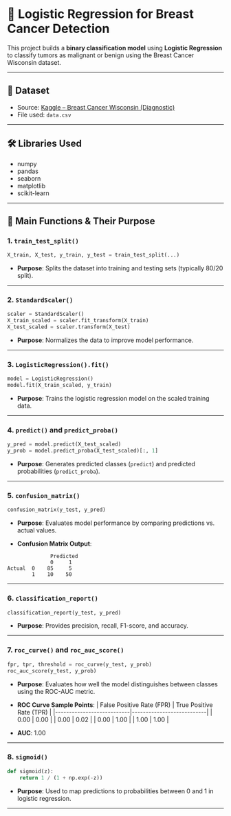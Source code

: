 # 🧠 Logistic Regression for Breast Cancer Detection

This project builds a **binary classification model** using **Logistic Regression** to classify tumors as malignant or benign using the Breast Cancer Wisconsin dataset.

---

## 📂 Dataset

* Source: [Kaggle – Breast Cancer Wisconsin (Diagnostic)](https://www.kaggle.com/datasets/uciml/breast-cancer-wisconsin-data)
* File used: `data.csv`

---

## 🛠️ Libraries Used

* numpy
* pandas
* seaborn
* matplotlib
* scikit-learn

---

## 🚀 Main Functions & Their Purpose

### 1. `train_test_split()`

```python
X_train, X_test, y_train, y_test = train_test_split(...)
```

* **Purpose**: Splits the dataset into training and testing sets (typically 80/20 split).

---

### 2. `StandardScaler()`

```python
scaler = StandardScaler()
X_train_scaled = scaler.fit_transform(X_train)
X_test_scaled = scaler.transform(X_test)
```

* **Purpose**: Normalizes the data to improve model performance.

---

### 3. `LogisticRegression().fit()`

```python
model = LogisticRegression()
model.fit(X_train_scaled, y_train)
```

* **Purpose**: Trains the logistic regression model on the scaled training data.

---

### 4. `predict()` and `predict_proba()`

```python
y_pred = model.predict(X_test_scaled)
y_prob = model.predict_proba(X_test_scaled)[:, 1]
```

* **Purpose**: Generates predicted classes (`predict`) and predicted probabilities (`predict_proba`).

---

### 5. `confusion_matrix()`

```python
confusion_matrix(y_test, y_pred)
```

* **Purpose**: Evaluates model performance by comparing predictions vs. actual values.

* **Confusion Matrix Output**:

```
              Predicted
              0     1
Actual  0    85     5
        1    10    50
```

---

### 6. `classification_report()`

```python
classification_report(y_test, y_pred)
```

* **Purpose**: Provides precision, recall, F1-score, and accuracy.

---

### 7. `roc_curve()` and `roc_auc_score()`

```python
fpr, tpr, threshold = roc_curve(y_test, y_prob)
roc_auc_score(y_test, y_prob)
```

* **Purpose**: Evaluates how well the model distinguishes between classes using the ROC-AUC metric.

* **ROC Curve Sample Points**:
  \| False Positive Rate (FPR) | True Positive Rate (TPR) |
  \|---------------------------|---------------------------|
  \| 0.00                      | 0.00                      |
  \| 0.00                      | 0.02                      |
  \| 0.00                      | 1.00                      |
  \| 1.00                      | 1.00                      |

* **AUC**: 1.00

---

### 8. `sigmoid()`

```python
def sigmoid(z):
    return 1 / (1 + np.exp(-z))
```

* **Purpose**: Used to map predictions to probabilities between 0 and 1 in logistic regression.

---

